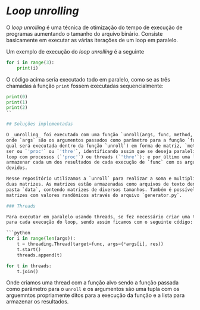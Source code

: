 # _Loop unrolling_

O _loop unrolling_ é uma técnica de otimização do tempo de execução de programas
aumentando o tamanho do arquivo binário. Consiste basicamente em executar as
várias iterações de um loop em paralelo.

Um exemplo de execução do _loop unrolling_ é a seguinte

```python
for i in range(3):
    print(i)
```

O código acima seria executado todo em paralelo, como se as três chamadas à
função `print` fossem executadas sequencialmente:

```python
print(0)
print(1)
print(2)
``

## Soluções implementadas

O _unrolling_ foi executado com uma função `unroll(args, func, method, res)`,
onde `args` são os argumentos passados como parâmetro para a função `func` (a
qual será executada dentro da função `unroll`) em forma de matriz, `method` pode
ser ou `'proc'` ou `'thre'`, identificando assim que se deseja paralelizar o
loop com processos (`'proc'`) ou threads (`'thre'`); e por último uma lista para
armazenar cada um dos resultados de cada execução de `func` com os argumentos
devidos.

Nesse repositório utilizamos a `unroll` para realizar a soma e multiplicação de
duas matrizes. As matrizes estão armazenadas como arquivos de texto dentro da
pasta `data`, contendo matrizes de diversos tamanhos. Também é possível gerar
matrizes com valores randômicos através do arquivo `generator.py`.

### Threads

Para executar em paralelo usando threads, se fez necessário criar uma thread
para cada execução do loop, sendo assim ficamos com o seguinte código:

```python
for i in range(len(args)):
    t = threading.Thread(target=func, args=(*args[i], res))
    t.start()
    threads.append(t)

for t in threads:
    t.join()
```

Onde criamos uma thread com a função alvo sendo a função passada como parâmetro
para o `unroll` e os argumentos são uma tupla com os arguemntos propriamente
ditos para a execução da função e a lista para armazenar os resultados.
